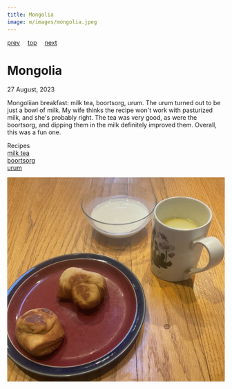 ```yaml
---
title: Mongolia
image: m/images/mongolia.jpeg
---
```

[prev](monaco.md)&emsp;
[top](../index.md)&emsp;
[next](montenegro.md)
# Mongolia
27 August, 2023

Mongoliian breakfast: milk tea, boortsorg, urum. The urum turned out
to be just a bowl of milk. My wife thinks the recipe won't work with
pasturized milk, and she's probably right. The tea was very good, as
were the boortsorg, and dipping them in the milk definitely improved
them.  Overall, this was a fun one.

Recipes<br>
[milk tea](https://www.innatthecrossroads.com/mongolian-milk-tea/)<br>
[boortsorg](https://www.internationalcuisine.com/mongolian-butter-cookies/)<br>
[urum](https://www.mongolfood.info/en/recipes/urum.html)

![breakfast](images/mongolia.jpeg)
